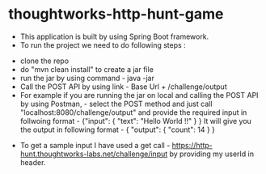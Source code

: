 # thoughtworks-http-hunt-game
* This application is built by using Spring Boot framework.
* To run the project we need to do following steps : 
 - clone the repo
 - do "mvn clean install" to create a jar file 
 - run the jar by using command - java -jar <file-name>
 - Call the POST API by using link - Base Url + /challenge/output
- For example if you are running the jar on local and calling the POST API by using Postman, - select the POST method and  just call "localhost:8080/challenge/output" and provide the required input in follwoing format -
  {"input": {
            "text": "Hello World !!"
        }
        }
  It will give you the output in following format - {
    "output": {
        "count": 14
    }
}

* To get a sample input I have used a get call - https://http-hunt.thoughtworks-labs.net/challenge/input by providing my userId in header.
